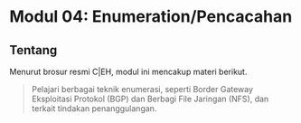 # Modul 04: Enumeration/Pencacahan

## Tentang

Menurut brosur resmi C|EH, modul ini mencakup materi berikut.

> Pelajari berbagai teknik enumerasi, seperti Border Gateway
Eksploitasi Protokol (BGP) dan Berbagi File Jaringan (NFS), dan terkait
tindakan penanggulangan.
